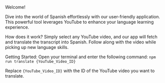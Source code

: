 Welcome!

Dive into the world of Spanish effortlessly with our user-friendly application. This powerful tool leverages YouTube to enhance your language learning experience.

How does it work? Simply select any YouTube video, and our app will fetch and translate the transcript into Spanish. Follow along with the video while picking up new language skills.

Getting Started: Open your terminal and enter the following command:
`npm run translate {YouTube_Video_ID}`

Replace `{YouTube_Video_ID}` with the ID of the YouTube video you want to translate.

